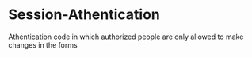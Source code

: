 # Session-Athentication
 Athentication code in which authorized people are only allowed to make changes in the forms
